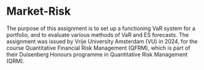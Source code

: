 # Market-Risk
The purpose of this assignment is to set up a functioning VaR system for a portfolio, and to evaluate various methods of VaR and ES forecasts.
The assignment was issued by Vrije University Amsterdam (VU) in 2024, for the course Quantitative Financial Risk Management (QFRM), which is part of their Duisenberg Honours programme in Quantitative Risk Management (QRM).
